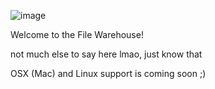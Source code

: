 ![image](https://github.com/mapkidd/FileWarehouse/assets/78540836/f723ed2d-1f0a-4684-ba45-9ad7d1b3f9aa)

Welcome to the File Warehouse!               

not much else to say here lmao, just know that

OSX (Mac) and Linux support is coming soon ;)
